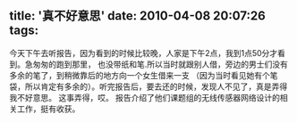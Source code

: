 title: '真不好意思'
date: 2010-04-08 20:07:26
tags: 
---


今天下午去听报告，因为看到的时候比较晚，人家是下午2点，我到1点50分才看到。急匆匆的跑到那里，
也没带纸和笔.所以当时就跟别人借，旁边的男士们没有多余的笔了，到稍微靠后的地方向一个女生借来一支
（因为当时看见她有个笔袋，所以肯定有多余的）。听完报告后，要去还的时候，发现人不见了，真是弄得我不好意思。
这事弄得，哎。 报告介绍了他们课题组的无线传感器网络设计的相关工作，挺有收获。
		
